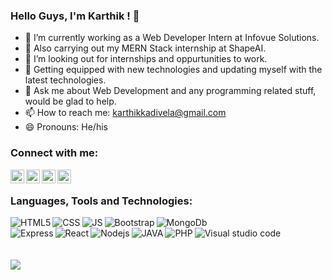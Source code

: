 ### Hello Guys, I'm Karthik ! 👋



- 🔭 I’m currently working as a Web Developer Intern at Infovue Solutions.
- 🌱 Also carrying out my MERN Stack internship at ShapeAI.
- 👯 I’m looking out for internships and oppurtunities to work.
- 🤔 Getting equipped with new technologies and updating myself with the latest technologies.
- 💬 Ask me about Web Development and any programming related stuff, would be glad to help.
- 📫 How to reach me: karthikkadivela@gmail.com
- 😄 Pronouns: He/his

### Connect with me:
[<img align="left"   width="22px" src="https://cdn.jsdelivr.net/npm/simple-icons@v3/icons/linkedin.svg" />][linkedin]
[<img align="left"  width="22px" src="https://cdn.jsdelivr.net/npm/simple-icons@v3/icons/udemy.svg" />][udemy]
[<img align="left" alt="kwikmatt | Facebook" width="22px" src="https://cdn.jsdelivr.net/npm/simple-icons@v3/icons/facebook.svg" />][facebook]
[<img align="left" alt="codeSTACKr | Instagram" width="22px" src="https://cdn.jsdelivr.net/npm/simple-icons@v3/icons/instagram.svg" />][instagram]

<br />

### Languages, Tools and Technologies:
<img  align="left" alt="HTML5" src="https://img.shields.io/badge/HTML5-E34F26?style=for-the-badge&logo=html5&logoColor=white" />
<img  align="left" alt="CSS" src="https://img.shields.io/badge/CSS3-1572B6?style=for-the-badge&logo=css3&logoColor=white" />
<img  align="left" alt="JS" src="https://img.shields.io/badge/JavaScript-323330?style=for-the-badge&logo=javascript&logoColor=F7DF1E" />
<img  align="left" alt="Bootstrap" src="https://img.shields.io/badge/Bootstrap-563D7C?style=for-the-badge&logo=bootstrap&logoColor=white" />
<img  align="left" alt="MongoDb" src="https://img.shields.io/badge/MongoDB-white?style=for-the-badge&logo=mongodb&logoColor=4EA94B" /><br/>
<img  align="left" alt="Express" src="https://img.shields.io/badge/Express.js-000000?style=for-the-badge&logo=express&logoColor=white" />
<img  align="left" alt="React" src="https://img.shields.io/badge/React-20232A?style=for-the-badge&logo=react&logoColor=61DAFB" /> 
<img  align="left" alt="Nodejs" src="https://img.shields.io/badge/Node.js-339933?style=for-the-badge&logo=nodedotjs&logoColor=white" />
<img  align="left" alt="JAVA" src="https://img.shields.io/badge/Java-ED8B00?style=for-the-badge&logo=java&logoColor=white" />
<img align="left" alt="PHP" src="https://img.shields.io/badge/PHP-777BB4?style=for-the-badge&logo=php&logoColor=white" />
<img  align="left" alt="Visual studio code" src="https://img.shields.io/badge/Visual_Studio_Code-0078D4?style=for-the-badge&logo=visual%20studio%20code&logoColor=white" /><br/>


<br />
<br />
<img src="https://github-readme-stats.vercel.app/api?username=Karthikkadivela&&show_icons=true&title_color=ffffff&icon_color=00c1bc&text_color=daf7dc&bg_color=151515">



[linkedin]: https://www.linkedin.com/in/karthik-k-n-57a3151b5/
[udemy]: https://www.udemy.com/user/karthik-k-n-9/
[instagram]: https://www.instagram.com/karthikkn_2508/
[facebook]: https://www.facebook.com/

